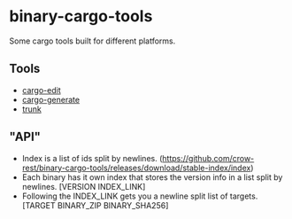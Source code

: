 # binary-cargo-tools
Some cargo tools built for different platforms.

## Tools

- [cargo-edit](https://github.com/killercup/cargo-edit)
- [cargo-generate](https://github.com/cargo-generate/cargo-generate)
- [trunk](https://github.com/thedodd/trunk)

## "API"

- Index is a list of ids split by newlines. (https://github.com/crow-rest/binary-cargo-tools/releases/download/stable-index/index)
- Each binary has it own index that stores the version info in a list split by newlines. [VERSION INDEX_LINK]
- Following the INDEX_LINK gets you a newline split list of targets. [TARGET BINARY_ZIP BINARY_SHA256]
